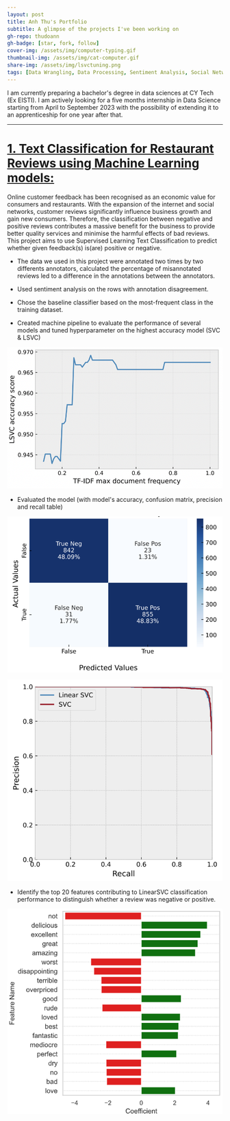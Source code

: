 ```yaml
---
layout: post
title: Anh Thu's Portfolio
subtitle: A glimpse of the projects I've been working on
gh-repo: thudoann
gh-badge: [star, fork, follow]
cover-img: /assets/img/computer-typing.gif
thumbnail-img: /assets/img/cat-computer.gif
share-img: /assets/img/lsvctuning.png
tags: [Data Wrangling, Data Processing, Sentiment Analysis, Social Network Analysis, Machine Learning, Data Visualization, Dimensionality reduction, Time Series]
---
```


I am currently preparing a bachelor's degree in data sciences at CY Tech (Ex EISTI). I am actively looking for a five months internship in Data Science starting from April to September 2023 with the possibility of extending it to an apprenticeship for one year after that.


---

# [1. Text Classification for Restaurant Reviews using Machine Learning models:](https://github.com/thudoann/Text-Classification-for-Restaurant-Reviews-using-Machine-Learning-models)
Online customer feedback has been recognised as an economic value for consumers and restaurants. With the expansion of the internet and social networks, customer reviews significantly influence business growth and gain new consumers. Therefore, the classification between negative and positive reviews contributes a massive benefit for the business to provide better quality services and minimise the harmful effects of bad reviews.
This project aims to use Supervised Learning Text Classification to predict whether given feedback(s) is(are) positive or negative.

* The data we used in this project were annotated two times by two differents annotators, calculated the percentage of misannotated reviews led to a difference in the annotations between the annotators.

* Used sentiment analysis on the rows with annotation disagreement.

* Chose the baseline classifier based on the most-frequent class in the training dataset.

* Created machine pipeline to evaluate the performance of several models and tuned hyperparameter on the highest accuracy model (SVC & LSVC)


![lsvc](https://raw.githubusercontent.com/thudoann/thudoann.github.io/master/assets/img/lsvctuning.png)



* Evaluated the model (with model's accuracy, confusion matrix, precision and recall table)


![lsvcconfusion](https://raw.githubusercontent.com/thudoann/thudoann.github.io/master/assets/img/lsvcconfusion.png)



![precision](https://raw.githubusercontent.com/thudoann/thudoann.github.io/master/assets/img/precisionrecall.png)

* Identify the top 20 features contributing to LinearSVC classification performance to distinguish whether a review was negative or positive.

![FeatureImportance](https://raw.githubusercontent.com/thudoann/thudoann.github.io/master/assets/img/feature_importance.png)
